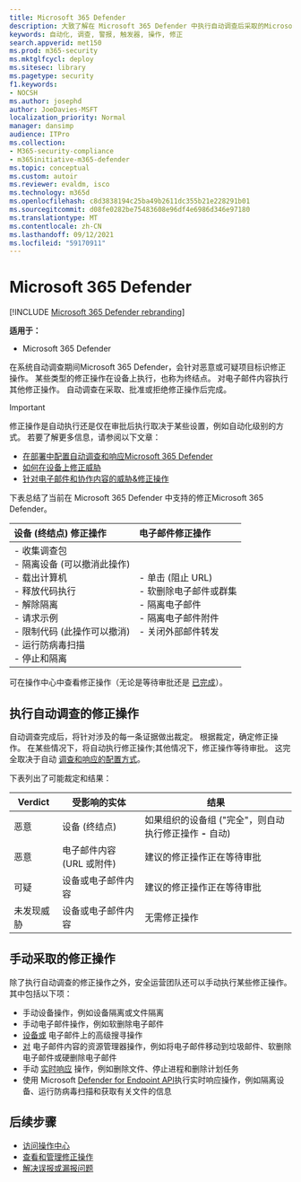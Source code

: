 ```yaml
---
title: Microsoft 365 Defender
description: 大致了解在 Microsoft 365 Defender 中执行自动调查后采取的Microsoft 365 Defender
keywords: 自动化, 调查, 警报, 触发器, 操作, 修正
search.appverid: met150
ms.prod: m365-security
ms.mktglfcycl: deploy
ms.sitesec: library
ms.pagetype: security
f1.keywords:
- NOCSH
ms.author: josephd
author: JoeDavies-MSFT
localization_priority: Normal
manager: dansimp
audience: ITPro
ms.collection:
- M365-security-compliance
- m365initiative-m365-defender
ms.topic: conceptual
ms.custom: autoir
ms.reviewer: evaldm, isco
ms.technology: m365d
ms.openlocfilehash: c8d3838194c25ba49b2611dc355b21e228291b01
ms.sourcegitcommit: d08fe0282be75483608e96df4e6986d346e97180
ms.translationtype: MT
ms.contentlocale: zh-CN
ms.lasthandoff: 09/12/2021
ms.locfileid: "59170911"
---
```

# <a name="remediation-actions-in-microsoft-365-defender"></a>Microsoft 365 Defender

[!INCLUDE [Microsoft 365 Defender rebranding](../includes/microsoft-defender.md)]


**适用于：**
- Microsoft 365 Defender

在系统自动调查期间Microsoft 365 Defender，会针对恶意或可疑项目标识修正操作。 某些类型的修正操作在设备上执行，也称为终结点。 对电子邮件内容执行其他修正操作。 自动调查在采取、批准或拒绝修正操作后完成。

> [!IMPORTANT]
> 修正操作是自动执行还是仅在审批后执行取决于某些设置，例如自动化级别的方式。 若要了解更多信息，请参阅以下文章：
> - [在部署中配置自动调查和响应Microsoft 365 Defender](m365d-configure-auto-investigation-response.md)
> - [如何在设备上修正威胁](../defender-endpoint/automated-investigations.md)
> - [针对电子邮件和协作内容的威胁&修正操作](../office-365-security/air-remediation-actions.md#threats-and-remediation-actions)

下表总结了当前在 Microsoft 365 Defender 中支持的修正Microsoft 365 Defender。 

|设备 (终结点) 修正操作  |电子邮件修正操作  |
|:---------|:---------|
|- 收集调查包 <br/>- 隔离设备 (可以撤消此操作) <br/>- 载出计算机 <br/>- 释放代码执行 <br/>- 解除隔离 <br/>- 请求示例 <br/>- 限制代码 (此操作可以撤消)  <br/>- 运行防病毒扫描 <br/>- 停止和隔离      |- 单击 (阻止 URL) <br/>- 软删除电子邮件或群集<br/>- 隔离电子邮件<br/>- 隔离电子邮件附件<br/>- 关闭外部邮件转发          |

可在操作中心中查看修正操作（无论是等待审批还是 [已完成](m365d-action-center.md)）。

## <a name="remediation-actions-that-follow-automated-investigations"></a>执行自动调查的修正操作

自动调查完成后，将针对涉及的每一条证据做出裁定。 根据裁定，确定修正操作。 在某些情况下，将自动执行修正操作;其他情况下，修正操作等待审批。 这完全取决于自动 [调查和响应的配置方式](m365d-configure-auto-investigation-response.md)。

下表列出了可能裁定和结果：

| Verdict    | 受影响的实体    | 结果|
|------|------|------|
| 恶意    | 设备 (终结点)     | 如果组织的设备组 ("完全"，则自动执行修正操作 [](m365d-configure-auto-investigation-response.md#review-or-change-the-automation-level-for-device-groups) **-** 自动) |
| 恶意    | 电子邮件内容 (URL 或附件)  | 建议的修正操作正在等待审批|
| 可疑    | 设备或电子邮件内容 | 建议的修正操作正在等待审批|
| 未发现威胁    | 设备或电子邮件内容    | 无需修正操作|


## <a name="remediation-actions-that-are-taken-manually"></a>手动采取的修正操作

除了执行自动调查的修正操作之外，安全运营团队还可以手动执行某些修正操作。 其中包括以下项：

- 手动设备操作，例如设备隔离或文件隔离
- 手动电子邮件操作，例如软删除电子邮件 
- [设备或](../defender-endpoint/advanced-hunting-overview.md) 电子邮件上的高级搜寻操作
- [对](../office-365-security/threat-explorer.md) 电子邮件内容的资源管理器操作，例如将电子邮件移动到垃圾邮件、软删除电子邮件或硬删除电子邮件
- 手动 [实时响应](/windows/security/threat-protection/microsoft-defender-atp/live-response) 操作，例如删除文件、停止进程和删除计划任务
- 使用 Microsoft [Defender for Endpoint API](../defender-endpoint/management-apis.md#microsoft-defender-for-endpoint-apis)执行实时响应操作，例如隔离设备、运行防病毒扫描和获取有关文件的信息

## <a name="next-steps"></a>后续步骤

- [访问操作中心](m365d-action-center.md)
- [查看和管理修正操作](m365d-autoir-actions.md)
- [解决误报或漏报问题](m365d-autoir-report-false-positives-negatives.md)
